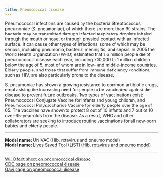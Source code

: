 ```yaml
---
title: Pneumococcal disease
---
```


Pneumococcal infections are caused by the bacteria Streptococcus pneumoniae (S. pneumoniae), of which there are more than 90 strains. The bacteria may be transmitted through infected respiratory droplets inhaled through the mouth or nose, or through physical contact with an infected surface. It can cause other types of infections, some of which may be serious, including pneumonia, bacterial meningitis, and sepsis. In 2005 the World Health Organization (WHO) estimated that 1.6 million people die of pneumococcal disease each year, including 700,000 to 1 million children below the age of 5, most of whom are in low- and middle-income countries. Elderly people, and those that suffer from immune deficiency conditions, such as HIV, are also particularly prone to the disease. 

S. pneumoniae has shown a growing resistance to common antibiotic drugs, emphasising the increasing need for people to be vaccinated against the disease to prevent future outbreaks. Two types of vaccinations exist: Pneumococcal Conjugate Vaccine for infants and young children, and Pneumococcal Polysaccharide Vaccine for elderly people over the age of 65. The vaccines have shown to protect 8 out of 10 infants and 7 out of 10 over-65-year-olds from the disease. As a result, WHO and other collaborators are seeking to introduce routine vaccinations for all new-born babies and elderly people.

---

**Model name:**  [UNIVAC (Hib, rotavirus and pneumo model)](/models/hib)  
**Model name:**  [Lives Saved Tool (LiST) (Hib, rotavirus and pneumo model)](/models/hib#jhu)  

---

[WHO fact sheet on pneomococcal disease](http://www.who.int/immunization/topics/pneumococcal_disease/en/)        
[CDC page on pneomococcal disease](https://www.cdc.gov/pneumococcal/index.html)       
[Gavi page on pneomococcal disease](http://www.gavi.org/support/nvs/pneumococcal/)     



